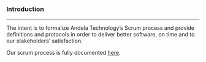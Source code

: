 ### Introduction
***
The intent is to formalize Andela Technology’s Scrum process and provide definitions and protocols in order to deliver better software, on time and to our stakeholders’ satisfaction.

Our scrum process is fully documented [here](https://docs.google.com/document/d/1Nc3hAUJbfNVYIwwPdAh7cCgbNQxbpyzGWMaX9CqzyC0/edit#).